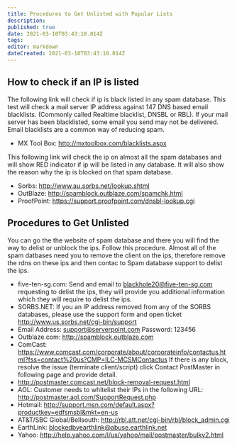 ```yaml
---
title: Procedures to Get Unlisted with Popular Lists
description: 
published: true
date: 2021-03-10T03:43:10.014Z
tags: 
editor: markdown
dateCreated: 2021-03-10T03:43:10.014Z
---
```


## How to check if an IP is listed

The following link will check if ip is black listed in any spam database. This test will check a mail server IP address against 147 DNS based email blacklists. (Commonly called Realtime blacklist, DNSBL or RBL). If your mail server has been blacklisted, some email you send may not be delivered. Email blacklists are a common way of reducing spam.

- MX Tool Box: http://mxtoolbox.com/blacklists.aspx

This following link will check the ip on almost all the spam databases and will show RED indicator if ip will be listed in any database. It will also show the reason why the ip is blocked on that spam database.

- Sorbs: http://www.au.sorbs.net/lookup.shtml
- OutBlaze: http://spamblock.outblaze.com/spamchk.html
- ProofPoint: https://support.proofpoint.com/dnsbl-lookup.cgi

## Procedures to Get Unlisted

You can go the the website of spam database and there you will find the way to delist or unblock the ips. Follow this procedure. Almost all of the spam datbases need you to remove the client on the ips, therefore remove the rdns on these ips and then contac to Spam database support to delist the ips.

- five-ten-sg.com: Send and email to blackhole20@five-ten-sg.com requesting to delist the ips, they will provide you additional information which they will require to delist the ips.
- SORBS.NET: If you an IP address removed from any of the SORBS databases, please use the support form and open ticket http://www.us.sorbs.net/cgi-bin/support
- Email Address: support@serverpoint.com     Password: 123456
- Outblaze.com: http://spamblock.outblaze.com
- ComCast: https://www.comcast.com/corporate/about/corporateinfo/contactus.html?fss=contact%20us?CMP=ILC-MCSMContactus If there is any block, resolve the issue (terminate client/script) click Contact PostMaster in following page and provide detail.
- http://postmaster.comcast.net/block-removal-request.html
- AOL: Customer needs to whitelist their IPs in the following URL: http://postmaster.aol.com/SupportRequest.php
- Hotmail: http://support.msn.com/default.aspx?productkey=edfsmsbl&mkt=en-us 
- AT&T/SBC Global/Bellsouth: http://rbl.att.net/cgi-bin/rbl/block_admin.cgi
- EarthLink: blockedbyearthlink@abuse.earthlink.net
- Yahoo: http://help.yahoo.com/l/us/yahoo/mail/postmaster/bulkv2.html

